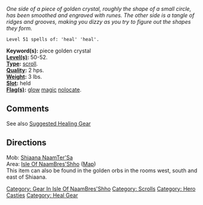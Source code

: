 *One side of a piece of golden crystal, roughly the shape of a small
circle, has been smoothed and engraved with runes. The other side is a
tangle of ridges and grooves, making you dizzy as you try to figure out
the shapes they form.*

`Level 51 spells of: 'heal' 'heal'.`

**Keyword(s):** piece golden crystal  
**[Level(s)](Object_Level "wikilink"):** 50-52.  
**[Type](:Category:_Object_Types "wikilink"):**
[scroll](:Category:_Scrolls "wikilink").  
**[Quality](Object_Quality "wikilink"):** 2 hps.  
**[Weight](Object_Weight "wikilink"):** 3 lbs.  
**[Slot](Object_Slot "wikilink"):** held  
**[Flag(s)](:Category:_Object_Flags "wikilink"):**
[glow](Glow_Flag "wikilink") [magic](Magic_Flag "wikilink")
[nolocate](NoLocate_Flag "wikilink").  

## Comments

See also [Suggested Healing
Gear](Suggested_Spellcasting_Gear#Suggested_Healing_Gear "wikilink")

## Directions

Mob: [Shiaana NaamTer'Sa](Shiaana_NaamTer'Sa "wikilink")  
Area: [Isle Of
NaamBres'Shho](:Category:_Isle_Of_NaamBres'Shho "wikilink")
([Map](Isle_Of_NaamBres'Shho_Map "wikilink"))  
This item can also be found in the golden orbs in the rooms west, south
and east of Shiaana.

[Category: Gear In Isle Of
NaamBres'Shho](Category:_Gear_In_Isle_Of_NaamBres'Shho "wikilink")
[Category: Scrolls](Category:_Scrolls "wikilink") [Category: Hero
Casties](Category:_Hero_Casties "wikilink") [Category: Heal
Gear](Category:_Heal_Gear "wikilink")
